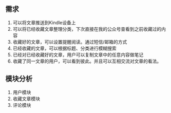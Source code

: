 ## 需求
1. 可以将文章推送到Kindle设备上
2. 可以将已经收藏文章整理分类，下次直接在我的公众号查看到之前收藏过的内容
3. 收藏好的文章，可以设置提醒阅读。通过短信/邮箱的方式
4. 已经收藏的文章，可以根据标题、分类进行模糊搜索
5. 已经对已经收藏好的文章，用户可以复制文章中的任意内容做笔记
6. 收藏了同一文章的用户，可以看到彼此。并且可以互相交流对文章的看法。


## 模块分析
1. 用户模块
2. 收藏文章模块
3. 评论模块
